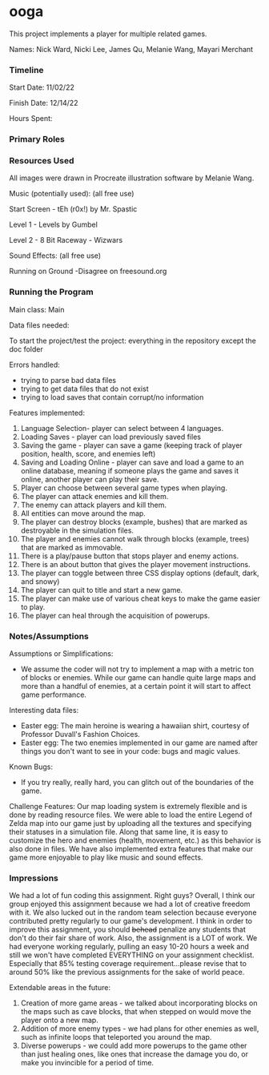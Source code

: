 ooga
====

This project implements a player for multiple related games.

Names: Nick Ward, Nicki Lee, James Qu, Melanie Wang, Mayari Merchant


### Timeline

Start Date: 11/02/22

Finish Date: 12/14/22

Hours Spent: 

### Primary Roles


### Resources Used
All images were drawn in Procreate illustration software by Melanie Wang.

Music (potentially used): (all free use)

Start Screen - tEh (r0x!) by Mr. Spastic

Level 1 - Levels by Gumbel

Level 2 - 8 Bit Raceway - Wizwars

Sound Effects: (all free use)

Running on Ground -Disagree on freesound.org

### Running the Program

Main class: Main

Data files needed: 

To start the project/test the project: everything in the repository except the doc folder

Errors handled:
* trying to parse bad data files
* trying to get data files that do not exist
* trying to load saves that contain corrupt/no information

Features implemented:
1. Language Selection- player can select between 4 languages.
2. Loading Saves - player can load previously saved files
3. Saving the game - player can save a game (keeping track of player position, health, score, and enemies left)
4. Saving and Loading Online - player can save and load a game to an online database, meaning if someone plays the game and saves it online, another player can play their save.
5. Player can choose between several game types when playing.
6. The player can attack enemies and kill them.
7. The enemy can attack players and kill them.
8. All entities can move around the map.
9. The player can destroy blocks (example, bushes) that are marked as destroyable in the simulation files.
10. The player and enemies cannot walk through blocks (example, trees) that are marked as immovable.
10. There is a play/pause button that stops player and enemy actions.
11. There is an about button that gives the player movement instructions.
12. The player can toggle between three CSS display options (default, dark, and snowy)
13. The player can quit to title and start a new game.
14. The player can make use of various cheat keys to make the game easier to play.
15. The player can heal through the acquisition of powerups.

### Notes/Assumptions

Assumptions or Simplifications:
* We assume the coder will not try to implement a map with
a metric ton of blocks or enemies. While our game can handle quite large maps and more than a handful of enemies,
at a certain point it will start to affect game performance.

Interesting data files:
* Easter egg: The main heroine is wearing a hawaiian shirt, courtesy of Professor Duvall's Fashion Choices.
* Easter egg: The two enemies implemented in our game are named after things you don't want to see in your code:
bugs and magic values. 

Known Bugs:
* If you try really, really hard, you can glitch out of the boundaries of the game.

Challenge Features:
Our map loading system is extremely flexible and is done by reading resource files. We were able to load the entire
Legend of Zelda map into our game just by uploading all the textures and specifying their statuses in a simulation file. 
Along that same line, it is easy to customize the hero and enemies (health, movement, etc.) as this behavior is also
done in files. 
We have also implemented extra features that make our game more enjoyable to play like music and sound effects.


### Impressions
We had a lot of fun coding this assignment. Right guys?
Overall, I think our group enjoyed this assignment because we had a lot of creative freedom with it. We also lucked out in the random team selection
because everyone contributed pretty regularly to our game's development. I think in order to improve this assignment, you should ~~behead~~ penalize any students that don't do their fair share of work.
Also, the assignment is a LOT of work. We had everyone working regularly, pulling an easy 10-20 hours a week and still
we won't have completed EVERYTHING on your assignment checklist. Especially that 85% testing coverage requirement...please revise that to around 50% like the previous assignments for the sake of world peace.

Extendable areas in the future:
1. Creation of more game areas - we talked about incorporating blocks on the maps such as cave blocks, that when stepped on would move the player onto a new map.
2. Addition of more enemy types - we had plans for other enemies as well, such as infinite loops that teleported you around the map. 
3. Diverse powerups - we could add more powerups to the game other than just healing ones, like ones that increase the damage you do, or make you invincible for a period of time.


